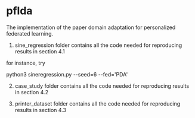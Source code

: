 # pflda
The implementation of the paper domain adaptation for personalized federated learning.

1. sine_regression folder contains all the code needed for reproducing results in section 4.1

for instance, try

python3 sineregression.py --seed=6  --fed='PDA'  

2. case_study folder contains all the code needed for reproducing results in section 4.2

3. printer_dataset folder contains all the code needed for reproducing results in section 4.3


